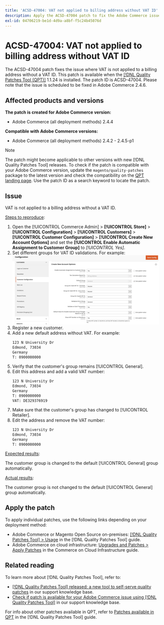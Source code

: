 ```yaml
---
title: 'ACSD-47004: VAT not applied to billing address without VAT ID'
description: Apply the ACSD-47004 patch to fix the Adobe Commerce issue where VAT is not applied to a billing address without a VAT ID.
exl-id: 04706219-be1d-4d9a-a8bf-f5c24b45076d
---
```

# ACSD-47004: VAT not applied to billing address without VAT ID

The ACSD-47004 patch fixes the issue where VAT is not applied to a billing address without a VAT ID. This patch is available when the [[!DNL Quality Patches Tool (QPT)]](/help/announcements/adobe-commerce-announcements/magento-quality-patches-released-new-tool-to-self-serve-quality-patches.md)  1.1.24 is installed. The patch ID is ACSD-47004. Please note that the issue is scheduled to be fixed in Adobe Commerce 2.4.6.

## Affected products and versions

**The patch is created for Adobe Commerce version:**

* Adobe Commerce (all deployment methods) 2.4.4

**Compatible with Adobe Commerce versions:**

* Adobe Commerce (all deployment methods) 2.4.2 - 2.4.5-p1

>[!NOTE]
>
>The patch might become applicable to other versions with new [!DNL Quality Patches Tool] releases. To check if the patch is compatible with your Adobe Commerce version, update the `magento/quality-patches` package to the latest version and check the compatibility on the [QPT landing page](https://experienceleague.adobe.com/tools/commerce-quality-patches/index.html). Use the patch ID as a search keyword to locate the patch.

## Issue

VAT is not applied to a billing address without a VAT ID.

<u>Steps to reproduce</u>:

1. Open the [!UICONTROL Commerce Admin] > **[!UICONTROL Store]** > **[!UICONTROL Configuration]** > **[!UICONTROL Customers]** > **[!UICONTROL Customer Configuration]** > **[!UICONTROL Create New Account Options]** and set the **[!UICONTROL Enable Automatic Assignment to Customer Group]** to *[!UICONTROL Yes]*.
1. Set different groups for VAT ID validations. For example:
![VAT-ID-validations](/help/support-tools/patches-available-in-qpt-tool/assets/vat-id-validations.png)
1. Register a new customer.
1. Add a new default address without VAT. For example:  
    ```
    123 N University Dr
    Edmond, 73034
    Germany
    T: 0900000000
    ```
1. Verify that the customer's group remains [!UICONTROL General].
1. Edit this address and add a valid VAT number:
    ```
    123 N University Dr
    Edmond, 73034
    Germany
    T: 0900000000
    VAT: DE329376919
    ```
1. Make sure that the customer's group has changed to [!UICONTROL Retailer].
1. Edit the address and remove the VAT number:
    ```
    123 N University Dr
    Edmond, 73034
    Germany
    T: 0900000000
    ```

<u>Expected results</u>:

The customer group is changed to the default [!UICONTROL General] group automatically.

<u>Actual results</u>:

The customer group is not changed to the default [!UICONTROL General] group automatically.

## Apply the patch

To apply individual patches, use the following links depending on your deployment method:

* Adobe Commerce or Magento Open Source on-premises: [[!DNL Quality Patches Tool] > Usage](https://experienceleague.adobe.com/docs/commerce-operations/tools/quality-patches-tool/usage.html) in the [!DNL Quality Patches Tool] guide.
* Adobe Commerce on cloud infrastructure: [Upgrades and Patches > Apply Patches](https://experienceleague.adobe.com/docs/commerce-cloud-service/user-guide/develop/upgrade/apply-patches.html) in the Commerce on Cloud Infrastructure guide.

## Related reading

To learn more about [!DNL Quality Patches Tool], refer to:

* [[!DNL Quality Patches Tool] released: a new tool to self-serve quality patches](/help/announcements/adobe-commerce-announcements/magento-quality-patches-released-new-tool-to-self-serve-quality-patches.md) in our support knowledge base.
* [Check if patch is available for your Adobe Commerce issue using [!DNL Quality Patches Tool]](/help/support-tools/patches-available-in-qpt-tool/check-patch-for-magento-issue-with-magento-quality-patches.md) in our support knowledge base.

For info about other patches available in QPT, refer to [Patches available in QPT](https://experienceleague.adobe.com/tools/commerce-quality-patches/index.html) in the [!DNL Quality Patches Tool] guide.
